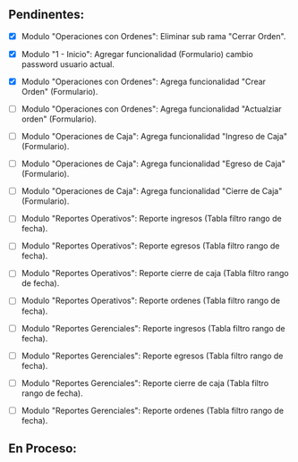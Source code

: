 
## Pendinentes:
- [x] Modulo "Operaciones con Ordenes": Eliminar sub rama "Cerrar Orden".
- [X] Modulo "1 - Inicio": Agregar funcionalidad (Formulario) cambio password usuario actual.

- [X] Modulo "Operaciones con Ordenes": Agrega funcionalidad "Crear Orden" (Formulario).
- [ ] Modulo "Operaciones con Ordenes": Agrega funcionalidad "Actualziar orden" (Formulario).

- [ ] Modulo "Operaciones de Caja": Agrega funcionalidad "Ingreso de Caja" (Formulario).
- [ ] Modulo "Operaciones de Caja": Agrega funcionalidad "Egreso de Caja" (Formulario).
- [ ] Modulo "Operaciones de Caja": Agrega funcionalidad "Cierre de Caja" (Formulario).

- [ ] Modulo "Reportes Operativos": Reporte ingresos (Tabla filtro rango de fecha).
- [ ] Modulo "Reportes Operativos": Reporte egresos (Tabla filtro rango de fecha).
- [ ] Modulo "Reportes Operativos": Reporte cierre de caja (Tabla filtro rango de fecha).
- [ ] Modulo "Reportes Operativos": Reporte ordenes (Tabla filtro rango de fecha).

- [ ] Modulo "Reportes Gerenciales": Reporte ingresos (Tabla filtro rango de fecha).
- [ ] Modulo "Reportes Gerenciales": Reporte egresos (Tabla filtro rango de fecha).
- [ ] Modulo "Reportes Gerenciales": Reporte cierre de caja (Tabla filtro rango de fecha).
- [ ] Modulo "Reportes Gerenciales": Reporte ordenes (Tabla filtro rango de fecha).

## En Proceso:
